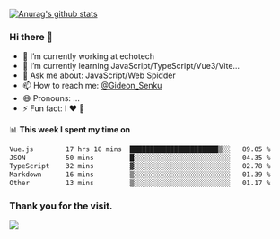 [![Anurag's github stats](https://github-readme-stats.vercel.app/api?username=gideonsenku)](https://github.com/anuraghazra/github-readme-stats)
### Hi there 👋
- 🔭 I’m currently working at echotech
- 🌱 I’m currently learning JavaScript/TypeScript/Vue3/Vite...
- 💬 Ask me about: JavaScript/Web Spidder 
- 📫 How to reach me: [@Gideon_Senku](https://t.me/Gideon_Senku)
- 😄 Pronouns: ...
- ⚡ Fun fact: I ❤️ 🎵

📊 **This week I spent my time on**
<!--START_SECTION:waka-->

```txt
Vue.js        17 hrs 18 mins  ██████████████████████▒░░   89.05 %
JSON          50 mins         █░░░░░░░░░░░░░░░░░░░░░░░░   04.35 %
TypeScript    32 mins         ▓░░░░░░░░░░░░░░░░░░░░░░░░   02.78 %
Markdown      16 mins         ▒░░░░░░░░░░░░░░░░░░░░░░░░   01.39 %
Other         13 mins         ▒░░░░░░░░░░░░░░░░░░░░░░░░   01.17 %
```

<!--END_SECTION:waka-->


### Thank you for the visit.
![](http://profile-counter.glitch.me/gideonsenku/count.svg)
<!--
**GideonSenku/GideonSenku** is a ✨ _special_ ✨ repository because its `README.md` (this file) appears on your GitHub profile.

Here are some ideas to get you started:

- 🔭 I’m currently working on ...
- 🌱 I’m currently learning ...
- 👯 I’m looking to collaborate on ...
- 🤔 I’m looking for help with ...
- 💬 Ask me about ...
- 📫 How to reach me: ...
- 😄 Pronouns: ...
- ⚡ Fun fact: ...
-->
